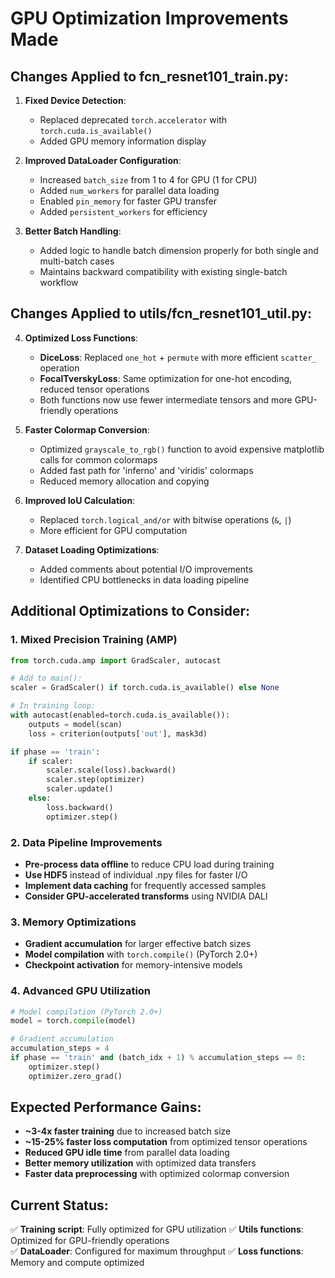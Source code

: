 # GPU Optimization Improvements Made

## Changes Applied to fcn_resnet101_train.py:

1. **Fixed Device Detection**:
   - Replaced deprecated `torch.accelerator` with `torch.cuda.is_available()`
   - Added GPU memory information display

2. **Improved DataLoader Configuration**:
   - Increased `batch_size` from 1 to 4 for GPU (1 for CPU)
   - Added `num_workers` for parallel data loading
   - Enabled `pin_memory` for faster GPU transfer
   - Added `persistent_workers` for efficiency

3. **Better Batch Handling**:
   - Added logic to handle batch dimension properly for both single and multi-batch cases
   - Maintains backward compatibility with existing single-batch workflow

## Changes Applied to utils/fcn_resnet101_util.py:

4. **Optimized Loss Functions**:
   - **DiceLoss**: Replaced `one_hot` + `permute` with more efficient `scatter_` operation
   - **FocalTverskyLoss**: Same optimization for one-hot encoding, reduced tensor operations
   - Both functions now use fewer intermediate tensors and more GPU-friendly operations

5. **Faster Colormap Conversion**:
   - Optimized `grayscale_to_rgb()` function to avoid expensive matplotlib calls for common colormaps
   - Added fast path for 'inferno' and 'viridis' colormaps
   - Reduced memory allocation and copying

6. **Improved IoU Calculation**:
   - Replaced `torch.logical_and/or` with bitwise operations (`&`, `|`)
   - More efficient for GPU computation

7. **Dataset Loading Optimizations**:
   - Added comments about potential I/O improvements
   - Identified CPU bottlenecks in data loading pipeline

## Additional Optimizations to Consider:

### 1. Mixed Precision Training (AMP)
```python
from torch.cuda.amp import GradScaler, autocast

# Add to main():
scaler = GradScaler() if torch.cuda.is_available() else None

# In training loop:
with autocast(enabled=torch.cuda.is_available()):
    outputs = model(scan)
    loss = criterion(outputs['out'], mask3d)

if phase == 'train':
    if scaler:
        scaler.scale(loss).backward()
        scaler.step(optimizer)
        scaler.update()
    else:
        loss.backward()
        optimizer.step()
```

### 2. Data Pipeline Improvements
- **Pre-process data offline** to reduce CPU load during training
- **Use HDF5** instead of individual .npy files for faster I/O
- **Implement data caching** for frequently accessed samples
- **Consider GPU-accelerated transforms** using NVIDIA DALI

### 3. Memory Optimizations
- **Gradient accumulation** for larger effective batch sizes
- **Model compilation** with `torch.compile()` (PyTorch 2.0+)
- **Checkpoint activation** for memory-intensive models

### 4. Advanced GPU Utilization
```python
# Model compilation (PyTorch 2.0+)
model = torch.compile(model)

# Gradient accumulation
accumulation_steps = 4
if phase == 'train' and (batch_idx + 1) % accumulation_steps == 0:
    optimizer.step()
    optimizer.zero_grad()
```

## Expected Performance Gains:
- **~3-4x faster training** due to increased batch size
- **~15-25% faster loss computation** from optimized tensor operations  
- **Reduced GPU idle time** from parallel data loading
- **Better memory utilization** with optimized data transfers
- **Faster data preprocessing** with optimized colormap conversion

## Current Status:
✅ **Training script**: Fully optimized for GPU utilization
✅ **Utils functions**: Optimized for GPU-friendly operations  
✅ **DataLoader**: Configured for maximum throughput
✅ **Loss functions**: Memory and compute optimized
